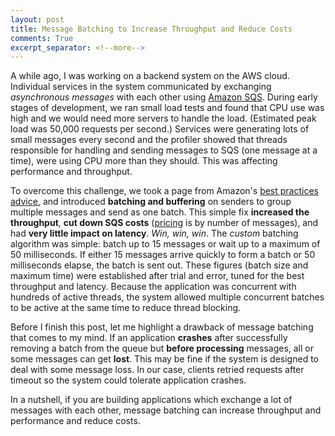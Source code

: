 ```yaml
---
layout: post
title: Message Batching to Increase Throughput and Reduce Costs
comments: True
excerpt_separator: <!--more-->
---
```


A while ago, I was working on a backend system on the AWS cloud. Individual services in the system communicated by exchanging *asynchronous messages* with each other using [Amazon SQS](https://aws.amazon.com/sqs/). During early stages of development, we ran small load tests and found that CPU use was high and we would need more servers to handle the load. (Estimated peak load was 50,000 requests per second.) Services were generating lots of small messages every second and the profiler showed that threads responsible for handling and sending messages to SQS (one message at a time), were using CPU more than they should. This was affecting performance and throughput.

<!--more-->


To overcome this challenge, we took a page from Amazon's [best practices advice](http://docs.aws.amazon.com/AWSSimpleQueueService/latest/SQSDeveloperGuide/throughput.html), and introduced **batching and buffering** on senders to group multiple messages and send as one batch. This simple fix **increased the throughput**, **cut down SQS costs** ([pricing](https://aws.amazon.com/sqs/pricing/) is by number of messages), and had **very little impact on latency**. *Win, win, win*. The *custom* batching algorithm was simple: batch up to 15 messages or wait up to a maximum of 50 milliseconds. If either 15 messages arrive quickly to form a batch or 50 milliseconds elapse, the batch is sent out. These figures (batch size and maximum time) were established after trial and error, tuned for the best throughput and latency. Because the application was concurrent with hundreds of active threads, the system allowed multiple concurrent batches to be active at the same time to reduce thread blocking.

Before I finish this post, let me highlight a drawback of message batching that comes to my mind. If an application **crashes** after successfully removing a batch from the queue but **before processing** messages, all or some messages can get **lost**. This may be fine if the system is designed to deal with some message loss. In our case, clients retried requests after timeout so the system could tolerate application crashes.

In a nutshell, if you are building applications which exchange a lot of messages with each other, message batching can increase throughput and performance and reduce costs.
